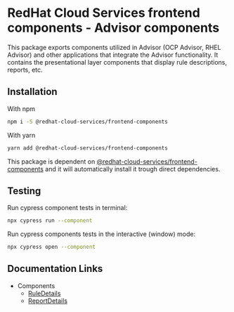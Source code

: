 # RedHat Cloud Services frontend components - Advisor components

This package exports components utilized in Advisor (OCP Advisor, RHEL Advisor) and other applications that integrate the Advisor functionality. It contains the presentational layer components that display rule descriptions, reports, etc.

## Installation

With npm 
```bash
npm i -S @redhat-cloud-services/frontend-components
```

With yarn
```bash
yarn add @redhat-cloud-services/frontend-components
```

This package is dependent on [@redhat-cloud-services/frontend-components](https://www.npmjs.com/package/@redhat-cloud-services/frontend-components) and it will automatically install it trough direct dependencies.

## Testing

Run cypress component tests in terminal:
```bash
npx cypress run --component
```

Run cypress components tests in the interactive (window) mode:
```bash
npx cypress open --component
```

## Documentation Links

* Components
  * [RuleDetails](doc/ruleDetails.md)
  * [ReportDetails](doc/reportDetails.md)
 
